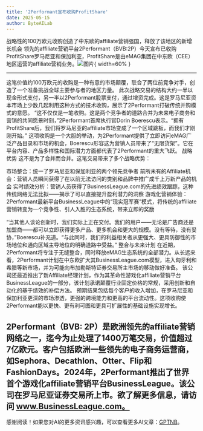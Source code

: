 ```yaml
---
title: '2Performant宣布收购ProfitShare'
date: 2025-05-15
author: ByteAILab
---
```


战略性的100万欧元收购创造了中东欧的affiliate营销强国，释放了该地区的新增长机会
领先的affiliate营销平台2Performant（BVB:2P）今天宣布已收购ProfitShare罗马尼亚和保加利亚，ProfitShare是由eMAG集团在中东欧（CEE）地区运营的affiliate营销业务。![图片](https://ai-techpark.com/wp-content/uploads/2Performant-A.jpg){ width=60% }

---
这笔价值约100万欧元的收购是一种有意的市场颠覆，联合了两位前竞争对手，创造了一个准备挑战全球主要参与者的地区力量。
此次战略交易的结构大约一半以现金形式支付，另一半以2Performant股票支付，通过增资完成。这是罗马尼亚资本市场上少数几起利用这种方式的技术收购，展示了2Performant打破传统并购模式的意愿。
“这不仅仅是一笔收购。这是两个竞争者的道路合并为未来电子商务和营销的共同愿景时刻，”2Performant首席执行官Dorin Boerescu表示。“拥有ProfitShare后，我们将罗马尼亚的affiliate市场变成了一个区域跳板，而我们才刚刚开始。”
这项收购是一个大胆的举动，为2Performant提供了立即访问eMAG广泛产品目录和市场的机会，Boerescu形容这为营销人员带来了“无限货架”。它在平台内容、产品多样性和国际潜力方面都代表了2Performant的重大飞跃。
战略优势
这不是为了合并而合并。这笔交易带来了多个战略优势：

市场整合：统一了罗马尼亚和保加利亚的两个领先竞争者
前所未有的Affiliate机会：营销人员瞬间获得了在以前无法访问的类别和品牌中推广成千上万新产品的机会
实时绩效分析：营销人员获得了BusinessLeague.com的先进绩效跟踪，这种传统网络无法比拟——揭示了可以直接提升盈利潜力的洞察
游戏化营销体验：2Performant最新平台BusinessLeague中的“现实冠军赛”模式，将传统的affiliate营销转变为一个竞争性、引人入胜的生态系统，带来立即的奖励

“当其他人谈论创新时，我们实际上正在交付。我们的用户——无论是广告商还是加盟商——都可以立即获得更多产品、更多机会和更大的规模。没有等待，没有妥协，”Boerescu补充道。“与此同时，我们的利益相关者从更强大、更具防御性的市场地位和通向区域主导地位的明确道路中受益。”
整合与未来计划
在近期，2Performant将专注于无缝整合，同时释放eMAG生态系统的全部潜力。从长远来看，2Performant计划在中东欧扩大其BusinessLeague.com模型，进入匈牙利和希腊等新市场，并为可能向布加勒斯特证券交易所主市场的移动做好准备。
该公司还最近推出了新Affiliate经理计划，作为其革命性游戏化affiliate营销平台BusinessLeague的一部分，该计划承诺颠覆行业固定价格的常规，采用创新和自动化的基于绩效的补偿方法。
预期结果包括每个客户的收入增加，在罗马尼亚和保加利亚更深的市场渗透，更强的跨境能力和更高的平台流动性。这项收购使2Performant能以更快、更有利可图和更具可扩展性的基础设施实现增长。

2Performant（BVB: 2P）是欧洲领先的affiliate营销网络之一，迄今为止处理了1400万笔交易，价值超过7亿欧元。客户包括欧洲一些领先的电子商务运营商，如Sephora、Decathlon、Otter、Flip和FashionDays。2024年，2Performant推出了世界首个游戏化affiliate营销平台BusinessLeague。该公司在罗马尼亚证券交易所上市。欲了解更多信息，请访问 www.BusinessLeague.com。
---
感谢阅读！如果您对AI的更多资讯感兴趣，可以查看更多AI文章：[GPTNB](https://gptnb.com)。
